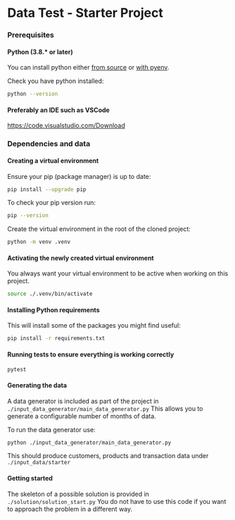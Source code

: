 # Data Test - Starter Project

### Prerequisites

#### Python (3.8.* or later)

You can install python either [from source](https://www.python.org/downloads/) or [with pyenv](https://github.com/pyenv/pyenv).

Check you have python installed:

```bash
python --version
```

#### Preferably an IDE such as VSCode

https://code.visualstudio.com/Download


### Dependencies and data

#### Creating a virtual environment

Ensure your pip (package manager) is up to date:

```bash
pip install --upgrade pip
```

To check your pip version run:

```bash
pip --version
```

Create the virtual environment in the root of the cloned project:

```bash
python -m venv .venv
```

#### Activating the newly created virtual environment

You always want your virtual environment to be active when working on this project.

```bash
source ./.venv/bin/activate
```

#### Installing Python requirements

This will install some of the packages you might find useful:

```bash
pip install -r requirements.txt
```

#### Running tests to ensure everything is working correctly

```bash
pytest
```

#### Generating the data

A data generator is included as part of the project in `./input_data_generator/main_data_generator.py`
This allows you to generate a configurable number of months of data.

To run the data generator use:

```bash
python ./input_data_generator/main_data_generator.py
```

This should produce customers, products and transaction data under `./input_data/starter`


#### Getting started

The skeleton of a possible solution is provided in `./solution/solution_start.py`
You do not have to use this code if you want to approach the problem in a different way.
